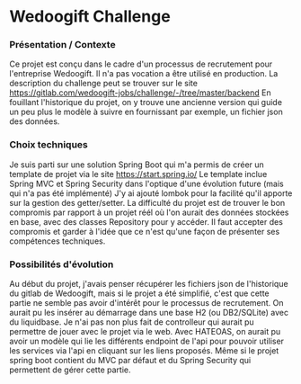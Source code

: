 # Wedoogift Challenge

### Présentation / Contexte
Ce projet est conçu dans le cadre d'un processus de recrutement pour l'entreprise Wedoogift. Il n'a pas vocation a être utilisé en production. 
La description du challenge peut se trouver sur le site https://gitlab.com/wedoogift-jobs/challenge/-/tree/master/backend
En fouillant l'historique du projet, on y trouve une ancienne version qui guide un peu plus le modèle à suivre en fournissant par exemple, un fichier json des données.

### Choix techniques
Je suis parti sur une solution Spring Boot qui m'a permis de créer un template de projet via le site https://start.spring.io/
Le template inclue Spring MVC et Spring Security dans l'optique d'une évolution future (mais qui n'a pas été implémenté)
J'y ai ajouté lombok pour la facilité qu'il apporte sur la gestion des getter/setter.
La difficulté du projet est de trouver le bon compromis par rapport à un projet réél où l'on aurait des données stockées en base, avec des classes Repository pour y accéder. Il faut accepter des compromis et garder à l'idée que ce n'est qu'une façon de présenter ses compétences techniques.

### Possibilités d'évolution
Au début du projet, j'avais penser récupérer les fichiers json de l'historique du gitlab de Wedoogift, mais si le projet a été simplifié, c'est que cette partie ne semble pas avoir d'intérêt pour le processus de recrutement. On aurait pu les insérer au démarrage dans une base H2 (ou DB2/SQLite) avec du liquidbase.
Je n'ai pas non plus fait de controlleur qui aurait pu permettre de jouer avec le projet via le web. Avec HATEOAS, on aurait pu avoir un modèle qui lie	les différents endpoint de l'api pour pouvoir utiliser les services via l'api en cliquant sur les liens proposés. Même si le projet spring boot contient du MVC par défaut et du Spring Security qui permettent de gérer cette partie.




